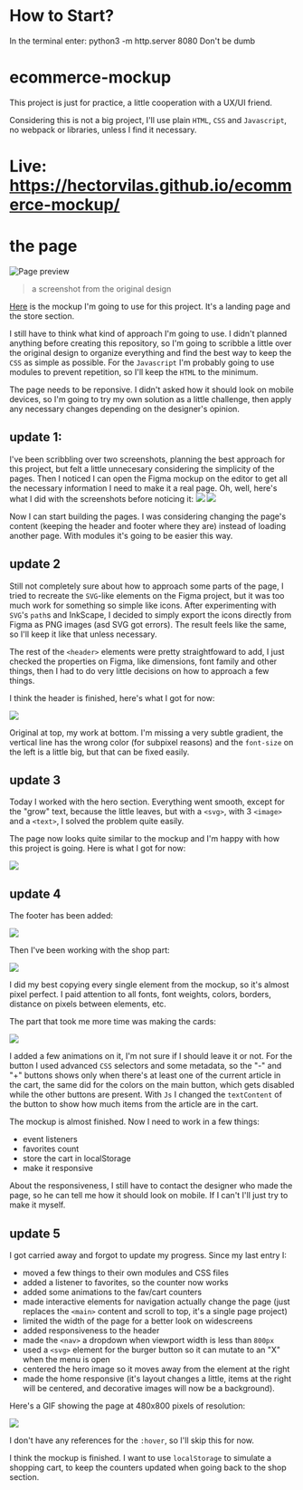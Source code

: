 # How to Start?
In the terminal enter: python3 -m http.server 8080
Don't be dumb

# ecommerce-mockup
This project is just for practice, a little cooperation with a UX/UI friend.

Considering this is not a big project, I'll use plain `HTML`, `CSS` and `Javascript`, no webpack or libraries, unless I find it necessary.

# Live: https://hectorvilas.github.io/ecommerce-mockup/

# the page
![Page preview](readme/image01.png)
>a screenshot from the original design

[Here](https://www.figma.com/proto/vXQGm1fvXxKtfNDDbsYDC4/LeafyLiving?page-id=0%3A1&node-id=3%3A4&viewport=0%2C0%2C1&scaling=scale-down&starting-point-node-id=3%3A4&show-proto-sidebar=1) is the mockup I'm going to use for this project. It's a landing page and the store section.

I still have to think what kind of approach I'm going to use. I didn't planned anything before creating this repository, so I'm going to scribble a little over the original design to organize everything and find the best way to keep the `CSS` as simple as possible. For the `Javascript` I'm probably going to use modules to prevent repetition, so I'll keep the `HTML` to the minimum.

The page needs to be reponsive. I didn't asked how it should look on mobile devices, so I'm going to try my own solution as a little challenge, then apply any necessary changes depending on the designer's opinion.

## update 1:
I've been scribbling over two screenshots, planning the best approach for this project, but felt a little unnecesary considering the simplicity of the pages. Then I noticed I can open the Figma mockup on the editor to get all the necessary information I need to make it a real page. Oh, well, here's what I did with the screenshots before noticing it:
![](readme/image02.png)
![](readme/image03.png)

Now I can start building the pages. I was considering changing the page's content (keeping the header and footer where they are) instead of loading another page. With modules it's going to be easier this way.

## update 2
Still not completely sure about how to approach some parts of the page, I tried to recreate the `SVG`-like elements on the Figma project, but it was too much work for something so simple like icons. After experimenting with `SVG`'s `path`s and InkScape, I decided to simply export the icons directly from Figma as PNG images (asd SVG got errors). The result feels like the same, so I'll keep it like that unless necessary.

The rest of the `<header>` elements were pretty straightfoward to add, I just checked the properties on Figma, like dimensions, font family and other things, then I had to do very little decisions on how to approach a few things.

I think the header is finished, here's what I got for now:

![](readme/image04.png)

Original at top, my work at bottom. I'm missing a very subtle gradient, the vertical line has the wrong color (for subpixel reasons) and the `font-size` on the left is a little big, but that can be fixed easily.

## update 3
Today I worked with the hero section. Everything went smooth, except for the "grow" text, because the little leaves, but with a `<svg>`, with 3 `<image>` and a `<text>`, I solved the problem quite easily.

The page now looks quite similar to the mockup and I'm happy with how this project is going. Here is what I got for now:

![](readme/image05.png)

## update 4
The footer has been added:

![](readme/image06.png)

Then I've been working with the shop part:

![](readme/image07.png)

I did my best copying every single element from the mockup, so it's almost pixel perfect. I paid attention to all fonts, font weights, colors, borders, distance on pixels between elements, etc.

The part that took me more time was making the cards:

![](readme/image08.gif)

I added a few animations on it, I'm not sure if I should leave it or not. For the button I used advanced `CSS` selectors and some metadata, so the "-" and "+" buttons shows only when there's at least one of the current article in the cart, the same did for the colors on the main button, which gets disabled while the other buttons are present. With `Js` I changed the `textContent` of the button to show how much items from the article are in the cart.

The mockup is almost finished. Now I need to work in a few things:
- event listeners
- favorites count
- store the cart in localStorage
- make it responsive

About the responsiveness, I still have to contact the designer who made the page, so he can tell me how it should look on mobile. If I can't I'll just try to make it myself.

## update 5
I got carried away and forgot to update my progress. Since my last entry I:
- moved a few things to their own modules and CSS files
- added a listener to favorites, so the counter now works
- added some animations to the fav/cart counters
- made interactive elements for navigation actually change the page (just replaces the `<main>` content and scroll to top, it's a single page project)
- limited the width of the page for a better look on widescreens
- added responsiveness to the header
- made the `<nav>` a dropdown when viewport width is less than `800px`
- used a `<svg>` element for the burger button so it can mutate to an "X" when the menu is open
- centered the hero image so it moves away from the element at the right
- made the home responsive (it's layout changes a little, items at the right will be centered, and decorative images will now be a background).

Here's a GIF showing the page at 480x800 pixels of resolution:

![](readme/image09.gif)

I don't have any references for the `:hover`, so I'll skip this for now.

I think the mockup is finished. I want to use `localStorage` to simulate a shopping cart, to keep the counters updated when going back to the shop section.